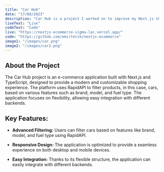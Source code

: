 ```yaml
---
title: "Car Hub"
date: "17/08/2023"
description: "Car Hub is a project I worked on to improve my Next.js skills, inspired by a YouTube tutorial."
liveText: "Live"
codeText: "Code"
live: "https://nextjs-ecommerce-sigma-lac.vercel.app/"
code: "https://github.com/emirtetik/nextjs-ecommerce"
image1: "/images/car.png"
image2: "/images/car2.png"
---
```

## **About the Project**

The Car Hub project is an e-commerce application built with Next.js and TypeScript, designed to provide a modern and customizable shopping experience. The platform uses RapidAPI to filter products, in this case, cars, based on various features such as brand, model, and fuel type. The application focuses on flexibility, allowing easy integration with different backends.

## **Key Features:**
- **Advanced Filtering:** Users can filter cars based on features like brand, model, and fuel type using RapidAPI.

- **Responsive Design:** The application is optimized to provide a seamless experience on both desktop and mobile devices.

- **Easy Integration:** Thanks to its flexible structure, the application can easily integrate with different backends.
